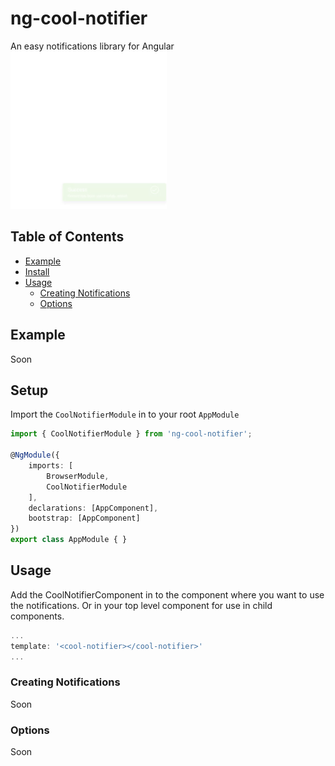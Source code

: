 # ng-cool-notifier

An easy notifications library for Angular
[![](./src/assets/images/demo.gif)]()

## Table of Contents

  - [Example](#example)
  - [Install](#install)
  - [Usage](#setup)
    - [Creating Notifications](#crating-notifications)
    - [Options](#options)

## Example

Soon

## Setup

Import the `CoolNotifierModule` in to your root `AppModule`
```ts
import { CoolNotifierModule } from 'ng-cool-notifier';

@NgModule({
    imports: [
        BrowserModule,
        CoolNotifierModule
    ],
    declarations: [AppComponent],
    bootstrap: [AppComponent]
})
export class AppModule { }
```

## Usage
Add the CoolNotifierComponent in to the component where you want to use the notifications. Or in your top level component for use in child components.
```js
...
template: '<cool-notifier></cool-notifier>'
...
```

### Creating Notifications

Soon

### Options

Soon
